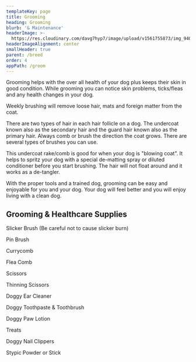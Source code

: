 ```yaml
---
templateKey: page
title: Grooming
heading: Grooming
blurb: '& Maintenance'
headerImage: >-
  https://res.cloudinary.com/davg7hyp7/image/upload/v1561755873/img_9401_x3vgeb.png
headerImageAlignment: center
smallHeader: true
parent: /breed
order: 4
appPath: /groom
---
```


Grooming helps with the over all health of your dog plus keeps their skin in good condition. While grooming you can notice skin problems, ticks/fleas and any health changes in your dog.

Weekly brushing will remove loose hair, mats and foreign matter from the coat.

There are two types of hair in each hair follicle on a dog. The undercoat known also as the secondary hair and the guard hair known also as the primary hair. Always comb or brush the direction the coat grows. There are several types of brushes you can use.

This undercoat rake/comb is good for when your dog is "blowing coat". It helps to spritz your dog with a special de-matting spray or diluted conditioner before you start brushing. The hair will not float around and it works as a de-tangler.

With the proper tools and a trained dog, grooming can be easy and enjoyable for you and your dog. Your dog will feel better and you will enjoy living with a clean dog.

## **Grooming & Healthcare Supplies**

Slicker Brush (Be careful not to cause slicker burn)

Pin Brush

Currycomb

Flea Comb

Scissors

Thinning Scissors

Doggy Ear Cleaner

Doggy Toothpaste & Toothbrush

Doggy Paw Lotion

Treats

Doggy Nail Clippers

Stypic Powder or Stick
